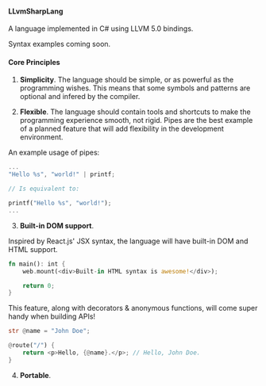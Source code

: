 #### LLvmSharpLang

A language implemented in C# using LLVM 5.0 bindings.

Syntax examples coming soon.

#### Core Principles

1. **Simplicity**. The language should be simple, or as powerful as the programming wishes. This means that some symbols and patterns are optional and infered by the compiler.

2. **Flexible**. The language should contain tools and shortcuts to make the programming experience smooth, not rigid. Pipes are the best example of a planned feature that will add flexibility in the development environment.

An example usage of pipes:

```rust
...
"Hello %s", "world!" | printf;

// Is equivalent to:

printf("Hello %s", "world!");
...
```
3. **Built-in DOM support**.

Inspired by React.js' JSX syntax, the language will have built-in DOM and HTML support.

```rust
fn main(): int {
    web.mount(<div>Built-in HTML syntax is awesome!</div>);

    return 0;
}
```

This feature, along with decorators & anonymous functions, will come super handy when building APIs!

```rust
str @name = "John Doe";

@route("/") {
    return <p>Hello, {@name}.</p>; // Hello, John Doe.
}
```

4. **Portable**.

